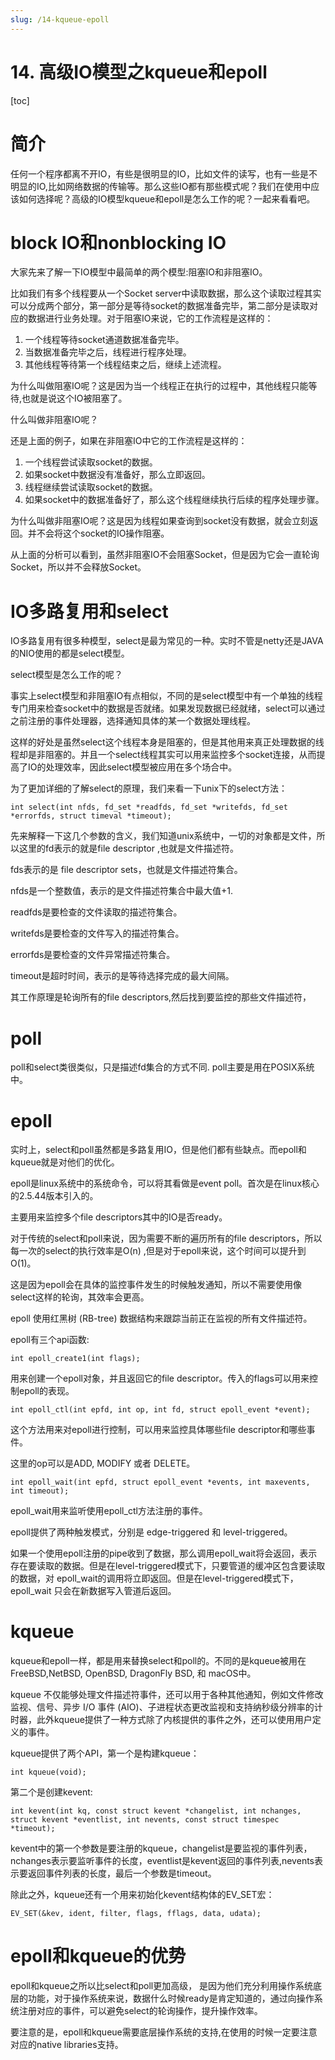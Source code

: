```yaml
---
slug: /14-kqueue-epoll
---
```


# 14. 高级IO模型之kqueue和epoll

[toc]

# 简介

任何一个程序都离不开IO，有些是很明显的IO，比如文件的读写，也有一些是不明显的IO,比如网络数据的传输等。那么这些IO都有那些模式呢？我们在使用中应该如何选择呢？高级的IO模型kqueue和epoll是怎么工作的呢？一起来看看吧。

# block IO和nonblocking IO

大家先来了解一下IO模型中最简单的两个模型:阻塞IO和非阻塞IO。

比如我们有多个线程要从一个Socket server中读取数据，那么这个读取过程其实可以分成两个部分，第一部分是等待socket的数据准备完毕，第二部分是读取对应的数据进行业务处理。对于阻塞IO来说，它的工作流程是这样的：

1. 一个线程等待socket通道数据准备完毕。
2. 当数据准备完毕之后，线程进行程序处理。
3. 其他线程等待第一个线程结束之后，继续上述流程。

为什么叫做阻塞IO呢？这是因为当一个线程正在执行的过程中，其他线程只能等待,也就是说这个IO被阻塞了。

什么叫做非阻塞IO呢？

还是上面的例子，如果在非阻塞IO中它的工作流程是这样的：

1. 一个线程尝试读取socket的数据。
2. 如果socket中数据没有准备好，那么立即返回。
3. 线程继续尝试读取socket的数据。
4. 如果socket中的数据准备好了，那么这个线程继续执行后续的程序处理步骤。

为什么叫做非阻塞IO呢？这是因为线程如果查询到socket没有数据，就会立刻返回。并不会将这个socket的IO操作阻塞。

从上面的分析可以看到，虽然非阻塞IO不会阻塞Socket，但是因为它会一直轮询Socket，所以并不会释放Socket。

# IO多路复用和select

IO多路复用有很多种模型，select是最为常见的一种。实时不管是netty还是JAVA的NIO使用的都是select模型。

select模型是怎么工作的呢？

事实上select模型和非阻塞IO有点相似，不同的是select模型中有一个单独的线程专门用来检查socket中的数据是否就绪。如果发现数据已经就绪，select可以通过之前注册的事件处理器，选择通知具体的某一个数据处理线程。

这样的好处是虽然select这个线程本身是阻塞的，但是其他用来真正处理数据的线程却是非阻塞的。并且一个select线程其实可以用来监控多个socket连接，从而提高了IO的处理效率，因此select模型被应用在多个场合中。

为了更加详细的了解select的原理，我们来看一下unix下的select方法：

```
int select(int nfds, fd_set *readfds, fd_set *writefds, fd_set *errorfds, struct timeval *timeout);
```

先来解释一下这几个参数的含义，我们知道unix系统中，一切的对象都是文件，所以这里的fd表示的就是file descriptor ,也就是文件描述符。

fds表示的是 file descriptor sets，也就是文件描述符集合。

nfds是一个整数值，表示的是文件描述符集合中最大值+1.

readfds是要检查的文件读取的描述符集合。

writefds是要检查的文件写入的描述符集合。

errorfds是要检查的文件异常描述符集合。

timeout是超时时间，表示的是等待选择完成的最大间隔。 

其工作原理是轮询所有的file descriptors,然后找到要监控的那些文件描述符，

# poll

poll和select类很类似，只是描述fd集合的方式不同. poll主要是用在POSIX系统中。

# epoll

实时上，select和poll虽然都是多路复用IO，但是他们都有些缺点。而epoll和kqueue就是对他们的优化。

epoll是linux系统中的系统命令，可以将其看做是event poll。首次是在linux核心的2.5.44版本引入的。

主要用来监控多个file descriptors其中的IO是否ready。

对于传统的select和poll来说，因为需要不断的遍历所有的file descriptors，所以每一次的select的执行效率是O(n) ,但是对于epoll来说，这个时间可以提升到O(1)。

这是因为epoll会在具体的监控事件发生的时候触发通知，所以不需要使用像select这样的轮询，其效率会更高。

epoll 使用红黑树 (RB-tree) 数据结构来跟踪当前正在监视的所有文件描述符。

epoll有三个api函数:

```
int epoll_create1(int flags);
```

用来创建一个epoll对象，并且返回它的file descriptor。传入的flags可以用来控制epoll的表现。

```
int epoll_ctl(int epfd, int op, int fd, struct epoll_event *event);
```

这个方法用来对epoll进行控制，可以用来监控具体哪些file descriptor和哪些事件。

这里的op可以是ADD, MODIFY 或者 DELETE。

```
int epoll_wait(int epfd, struct epoll_event *events, int maxevents, int timeout);
```

epoll_wait用来监听使用epoll_ctl方法注册的事件。

epoll提供了两种触发模式，分别是 edge-triggered 和 level-triggered。 

如果一个使用epoll注册的pipe收到了数据，那么调用epoll_wait将会返回，表示存在要读取的数据。但是在level-triggered模式下，只要管道的缓冲区包含要读取的数据，对 epoll_wait的调用将立即返回。但是在level-triggered模式下，epoll_wait 只会在新数据写入管道后返回。

# kqueue

kqueue和epoll一样，都是用来替换select和poll的。不同的是kqueue被用在FreeBSD,NetBSD, OpenBSD, DragonFly BSD, 和 macOS中。

kqueue 不仅能够处理文件描述符事件，还可以用于各种其他通知，例如文件修改监视、信号、异步 I/O 事件 (AIO)、子进程状态更改监视和支持纳秒级分辨率的计时器，此外kqueue提供了一种方式除了内核提供的事件之外，还可以使用用户定义的事件。

kqueue提供了两个API，第一个是构建kqueue：

```
int kqueue(void);
```

第二个是创建kevent:

```
int kevent(int kq, const struct kevent *changelist, int nchanges, struct kevent *eventlist, int nevents, const struct timespec *timeout);
```

kevent中的第一个参数是要注册的kqueue，changelist是要监视的事件列表，nchanges表示要监听事件的长度，eventlist是kevent返回的事件列表,nevents表示要返回事件列表的长度，最后一个参数是timeout。

除此之外，kqueue还有一个用来初始化kevent结构体的EV_SET宏：

```
EV_SET(&kev, ident, filter, flags, fflags, data, udata);
```
# epoll和kqueue的优势

epoll和kqueue之所以比select和poll更加高级， 是因为他们充分利用操作系统底层的功能，对于操作系统来说，数据什么时候ready是肯定知道的，通过向操作系统注册对应的事件，可以避免select的轮询操作，提升操作效率。

要注意的是，epoll和kqueue需要底层操作系统的支持,在使用的时候一定要注意对应的native libraries支持。












